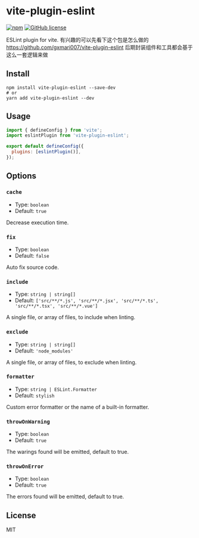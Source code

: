 # vite-plugin-eslint

[![npm](https://img.shields.io/npm/v/vite-plugin-eslint)](https://www.npmjs.com/package/vite-plugin-eslint)
[![GitHub license](https://img.shields.io/github/license/gxmari007/vite-plugin-eslint)](https://github.com/gxmari007/vite-plugin-eslint/blob/master/LICENSE)

ESLint plugin for vite.
有兴趣的可以先看下这个包是怎么做的 https://github.com/gxmari007/vite-plugin-eslint 后期封装组件和工具都会基于这么一套逻辑来做

## Install

```
npm install vite-plugin-eslint --save-dev
# or
yarn add vite-plugin-eslint --dev
```

## Usage

```js
import { defineConfig } from 'vite';
import eslintPlugin from 'vite-plugin-eslint';

export default defineConfig({
  plugins: [eslintPlugin()],
});
```

## Options

### `cache`

- Type: `boolean`
- Default: `true`

Decrease execution time.

### `fix`

- Type: `boolean`
- Default: `false`

Auto fix source code.

### `include`

- Type: `string | string[]`
- Default: `['src/**/*.js', 'src/**/*.jsx', 'src/**/*.ts', 'src/**/*.tsx', 'src/**/*.vue']`

A single file, or array of files, to include when linting.

### `exclude`

- Type: `string | string[]`
- Default: `'node_modules'`

A single file, or array of files, to exclude when linting.

### `formatter`

- Type: `string | ESLint.Formatter`
- Default: `stylish`

Custom error formatter or the name of a built-in formatter.

### `throwOnWarning`

- Type: `boolean`
- Default: `true`

The warings found will be emitted, default to true.

### `throwOnError`

- Type: `boolean`
- Default: `true`

The errors found will be emitted, default to true.

## License

MIT
